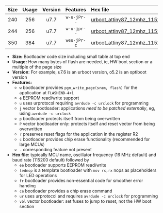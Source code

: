 |Size|Usage|Version|Features|Hex file|
|:-:|:-:|:-:|:-:|:--|
|240|256|u7.7|`w-u-jPr--`|[urboot_attiny87_12mhz_115200bps_lednop_ur_vbl.hex](https://raw.githubusercontent.com/stefanrueger/urboot.hex/main/mcus/attiny87/fcpu_12mhz/115200_bps/urboot_attiny87_12mhz_115200bps_lednop_ur_vbl.hex)|
|244|256|u7.7|`w-u-jpr--`|[urboot_attiny87_12mhz_115200bps_lednop_fr_ur_vbl.hex](https://raw.githubusercontent.com/stefanrueger/urboot.hex/main/mcus/attiny87/fcpu_12mhz/115200_bps/urboot_attiny87_12mhz_115200bps_lednop_fr_ur_vbl.hex)|
|350|384|u7.7|`weu-jPr-c`|[urboot_attiny87_12mhz_115200bps_ee_lednop_fr_ce_ur_vbl.hex](https://raw.githubusercontent.com/stefanrueger/urboot.hex/main/mcus/attiny87/fcpu_12mhz/115200_bps/urboot_attiny87_12mhz_115200bps_ee_lednop_fr_ce_ur_vbl.hex)|

- **Size:** Bootloader code size including small table at top end
- **Usage:** How many bytes of flash are needed, ie, HW boot section or a multiple of the page size
- **Version:** For example, u7.6 is an urboot version, o5.2 is an optiboot version
- **Features:**
  + `w` bootloader provides `pgm_write_page(sram, flash)` for the application at `FLASHEND-4+1`
  + `e` EEPROM read/write support
  + `u` uses urprotocol requiring `avrdude -c urclock` for programming
  + `j` vector bootloader: applications *need to be patched externally*, eg, using `avrdude -c urclock`
  + `p` bootloader protects itself from being overwritten
  + `P` vector bootloader only: protects itself and reset vector from being overwritten
  + `r` preserves reset flags for the application in the register R2
  + `c` bootloader provides chip erase functionality (recommended for large MCUs)
  + `-` corresponding feature not present
- **Hex file:** typically MCU name, oscillator frequency (16 MHz default) and baud rate (115200 default) followed by
  + `ee` bootloader supports EEPROM read/write
  + `lednop` is a template bootloader with `mov rx,rx` nops as placeholders for LED operations
  + `fr` bootloader provides non-essential code for smoother error handing
  + `ce` bootloader provides a chip erase command
  + `ur` uses urprotocol and requires `avrdude -c urclock` for programming
  + `vbl` vector bootloader: set fuses to jump to reset, not the HW boot section
